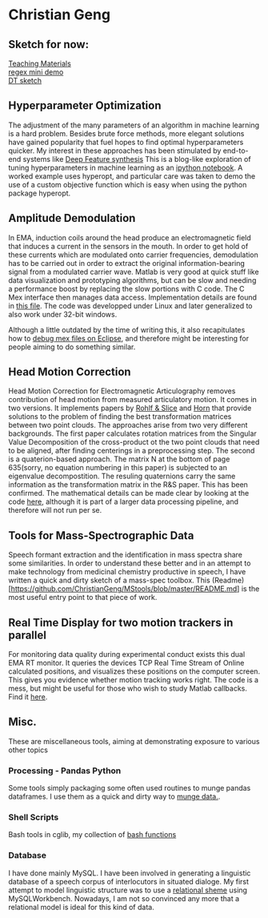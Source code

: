 # Christian Geng

## Sketch for now: 

[Teaching Materials](https://github.com/ChristianGeng/Phonetik-I)  
[regex mini demo](https://github.com/ChristianGeng/portfolio/blob/master/misc/regexlinkdetect.py)  
[DT sketch](https://github.com/ChristianGeng/portfolio/blob/master/misc/dtsketch.pdf)  



## Hyperparameter Optimization

The adjustment of the many parameters of an algorithm in machine learning is a hard problem. Besides brute force methods, more elegant solutions have gained popularity that fuel hopes to find optimal hyperparameters quicker. My interest in these approaches has been stimulated by end-to-end systems like [Deep Feature synthesis](https://groups.csail.mit.edu/EVO-DesignOpt/groupWebSite/uploads/Site/DSAA_DSM_2015.pdf) 
This is a blog-like exploration of tuning hyperparameters in machine learning as an [ipython notebook](hyperparamsOptimization/tuneHyperPrams.ipynb). A worked example uses hyperopt, and particular care was taken to demo the use of a custom objective function which is easy when using the python package hyperopt.


## Amplitude Demodulation

In EMA, induction coils around the head produce an electromagnetic field that induces a current in the sensors in the mouth. In order to 
get hold of these currents which are modulated onto carrier frequencies, demodulation has to be carried out in order to extract the original information-bearing signal from a modulated carrier wave.
Matlab is very good at quick stuff like data visualization and prototyping algorithms, but can be slow and needing a performance boost by replacing the slow portions 
with C code. The C Mex interface then manages data access. Implementation details are found in [this file](AmpDemod/gradDemodCpp/src/gradDemod.cpp). The code was developped under 
Linux and later generalized to also work under 32-bit windows.

Although a little outdated by the time of writing this, it also recapitulates how to [debug mex files on Eclipse](AmpDemod/gradDemodCpp/src/mexOnEclipseNotes.txt),
and therefore might be interesting for people aiming to do something similar. 


## Head Motion Correction 
Head Motion Correction for Electromagnetic Articulography removes contribution of head motion from measured articulatory motion. 
It comes in two versions. It implements papers by [Rohlf & Slice](include/RohlfSlice_1990.pdf) and [Horn](include/hornQuaternion.pdf)
that provide solutions to the problem of finding the best transformation matrices between two point clouds. 
The approaches arise from two very different backgrounds. 
The first paper calculates rotation matrices from the Singular Value Decomposition of the cross-product ot the 
two point clouds that need to be aligned, after finding centerings in a preprocessing step.
 The second is a quaterion-based approach. The matrix N at the bottom of page 635(sorry, no equation numbering in this paper)
 is subjected to an eigenvalue decompostition. The resuling quaternions carry the same information as the transformation matrix in the R&S paper. This has been confirmed. The mathematical details can be made clear by looking at the code [here](include/philm/3dnew/rota_ini.m), although it is part of a larger data processing pipeline, and therefore will not run per se. 


## Tools for Mass-Spectrographic Data

Speech formant extraction and the identification in mass spectra share some similarities. In order to understand these better and in an attempt to make technology from medicinal chemistry productive in speech, I have written a quick and dirty sketch of a mass-spec toolbox. This (Readme)[https://github.com/ChristianGeng/MStools/blob/master/README.md] is the most useful entry point to that piece of work. 

## Real Time Display for two motion trackers in parallel

For monitoring data quality during experimental conduct exists this dual EMA RT monitor. 
It queries the devices TCP Real Time Stream of Online calculated positions, and visualizes these positions on the computer screen. This gives you evidence whether motion tracking works right. The code is a mess, but might be useful for those who wish to study Matlab callbacks. Find it [here](include/cgm/3DUoE/lida_rtmon_dual.m).

## Misc. 
These are miscellaneous tools, aiming at demonstrating exposure to various other topics

### Processing - Pandas Python

Some tools simply packaging some often used routines to munge pandas dataframes. I use them as a quick and dirty way to [munge data.](https://github.com/ChristianGeng/python-tools/blob/master/dfMassage.py). 

### Shell Scripts 
Bash tools in cglib, my collection of [bash functions](https://github.com/ChristianGeng/bashscripts/blob/master/cglib)

### Database

I have done mainly MySQL. I have been involved in generating a linguistic database of a speech corpus of interlocutors in situated dialoge. My first attempt to model linguistic structure was to use a [relational sheme](https://github.com/ChristianGeng/portfolio/blob/master/misc/dtsketch.pdf) using MySQLWorkbench. 
Nowadays, I am not so convinced any more that a relational model is ideal for this kind of data. 

